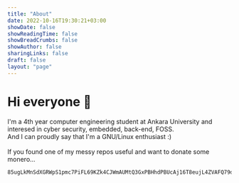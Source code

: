 ```yaml
---
title: "About"
date: 2022-10-16T19:30:21+03:00
showDate: false
showReadingTime: false
showBreadCrumbs: false
showAuthor: false
sharingLinks: false
draft: false
layout: "page"
---
```


# Hi everyone 👋

I'm a 4th year computer engineering student at Ankara University and interesed in cyber security, embedded, back-end, FOSS.
<br>
And I can proudly say that I'm a GNU/Linux enthusiast :)
<br>
<br>
If you found one of my messy repos useful and want to donate some monero...
<br>
```
85ugLkMnSdXGRWpS1pmc7PiFL69KZk4CJWmAUMtQ3GxPBHhdPBUcAj16T8eujL4ZVAFQ79d4NZjy5eG3EgrTTTJhHALKo3G
```
